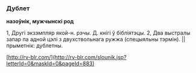 ### Дублет
**назоўнік, мужчынскі род**

1, Другі экзэмпляр якой-н. рэчы. Д. кнігі ў бібліятэцы. 2, Два выстралы запар па адной цэлі з двухствольнага ружжа (спецыяльны тэрмін). || прыметнік: дублетны.

<a rel="author">[http://rv-blr.com/](http://rv-blr.com/slounik.jsp?letterId=0&maskId=0&pageId=883)</a>
